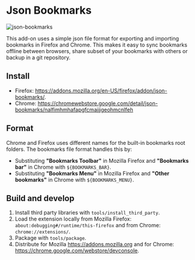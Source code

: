 # Json Bookmarks

![json-bookmarks](https://user-images.githubusercontent.com/31454564/147612138-4c9d6bb4-49d3-41ae-bed0-274a23d21c66.png)

This add-on uses a simple json file format for exporting and importing bookmarks
in Firefox and Chrome. This makes it easy to sync bookmarks offline between
browsers, share subset of your bookmarks with others or backup in a git repository.

## Install

* Firefox: <https://addons.mozilla.org/en-US/firefox/addon/json-bookmarks/>.
* Chrome: <https://chromewebstore.google.com/detail/json-bookmarks/nalfimhmhafapgfcmajjjgeohmcnlfeh>

## Format

Chrome and Firefox uses different names for the built-in bookmarks root folders.
The bookmarks file format handles this by:

* Substituting __"Bookmarks Toolbar"__ in Mozilla Firefox and __"Bookmarks bar"__ in Chrome
  with `${BOOKMARKS_BAR}`.
* Substituting __"Bookmarks Menu"__ in Mozilla Firefox and __"Other bookmarks"__ in Chrome
  with `${BOOKMARKS_MENU}`.

## Build and develop

1. Install third party libraries with `tools/install_third_party`.
2. Load the extension locally from Mozilla Firefox:
   `about:debugging#/runtime/this-firefox` and from
   Chrome: `chrome://extensions/`.
3. Package with `tools/package`.
4. Distribute for Mozilla <https://addons.mozilla.org> and for Chrome:
   <https://chrome.google.com/webstore/devconsole>.
